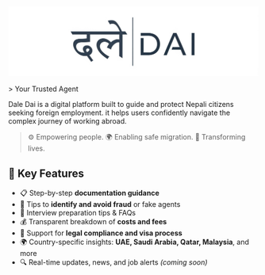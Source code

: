 
<p align="center">
  <img src="/banner.png" alt="DaleDai Logo"/>
</p>
> Your Trusted Agent

Dale Dai is a digital platform built to guide and protect Nepali citizens seeking foreign employment.  it helps users confidently navigate the complex journey of working abroad.



> ⚙️ Empowering people. 🌍 Enabling safe migration. 💼 Transforming lives.

## 🌟 Key Features

- 📋 Step-by-step **documentation guidance**
- 🚫 Tips to **identify and avoid fraud** or fake agents
- 💼 Interview preparation tips & FAQs
- 💰 Transparent breakdown of **costs and fees**
- 🛂 Support for **legal compliance and visa process**
- 🌍 Country-specific insights: **UAE, Saudi Arabia, Qatar, Malaysia**, and more
- 🔍 Real-time updates, news, and job alerts *(coming soon)*
